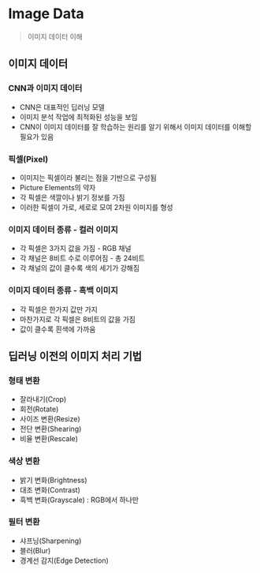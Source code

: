 # Image Data

> 이미지 데이터 이해



## 이미지 데이터

### CNN과 이미지 데이터

- CNN은 대표적인 딥러닝 모델
- 이미지 분석 작업에 최적화된 성능을 보임
- CNN이 이미지 데이터를 잘 학습하는 원리를 알기 위해서 이미지 데이터를 이해할 필요가 있음 



### 픽셀(Pixel)

- 이미지는 픽셀이라 불리는 점을 기반으로 구성됨
- Picture Elements의 약자
- 각 픽셀은 색깔이나 밝기 정보를 가짐
- 이러한 픽셀이 가로, 세로로 모여 2차원 이미지를 형성



### 이미지 데이터 종류 - 컬러 이미지

- 각 픽셀은 3가지 값을 가짐 - RGB 채널
- 각 채널은 8비트 수로 이루어짐 - 총 24비트
- 각 채널의 값이 클수록 색의 세기가 강해짐



### 이미지 데이터 종류 - 흑백 이미지

- 각 픽셀은 한가지 값만 가지
- 마찬가지로 각 픽셀은 8비트의 값을 가짐
- 값이 클수록 흰색에 가까움



## 딥러닝 이전의 이미지 처리 기법

### 형태 변환

- 잘라내기(Crop)
- 회전(Rotate)
- 사이즈 변환(Resize)
- 전단 변환(Shearing)
- 비율 변환(Rescale)



### 색상 변환

- 밝기 변화(Brightness)
- 대조 변화(Contrast)
- 흑백 변화(Grayscale) : RGB에서 하나만



### 필터 변환

- 샤프닝(Sharpening)
- 블러(Blur)
- 경계선 감지(Edge Detection)